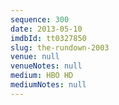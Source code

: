 ```yaml
---
sequence: 300
date: 2013-05-10
imdbId: tt0327850
slug: the-rundown-2003
venue: null
venueNotes: null
medium: HBO HD
mediumNotes: null
---
```

